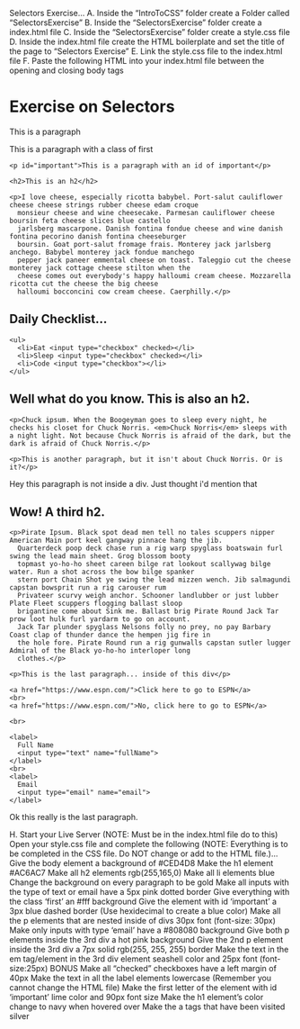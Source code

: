 Selectors Exercise…
A. Inside the “IntroToCSS” folder create a Folder called “SelectorsExercise”
B. Inside the “SelectorsExercise” folder create a index.html file
C. Inside the “SelectorsExercise” folder create a style.css file
D. Inside the index.html file create the HTML boilerplate and set the title of the page to “Selectors Exercise”
E. Link the style.css file to the index.html file
F. Paste the following HTML into your index.html file between the opening and closing body tags
  <h1>Exercise on Selectors</h1>

  <p>This is a paragraph</p>

  <div>
    <p class="first">This is a paragraph with a class of first</p>

    <p id="important">This is a paragraph with an id of important</p>

    <h2>This is an h2</h2>

    <p>I love cheese, especially ricotta babybel. Port-salut cauliflower cheese cheese strings rubber cheese edam croque
      monsieur cheese and wine cheesecake. Parmesan cauliflower cheese boursin feta cheese slices blue castello
      jarlsberg mascarpone. Danish fontina fondue cheese and wine danish fontina pecorino danish fontina cheeseburger
      boursin. Goat port-salut fromage frais. Monterey jack jarlsberg anchego. Babybel monterey jack fondue manchego
      pepper jack paneer emmental cheese on toast. Taleggio cut the cheese monterey jack cottage cheese stilton when the
      cheese comes out everybody's happy halloumi cream cheese. Mozzarella ricotta cut the cheese the big cheese
      halloumi bocconcini cow cream cheese. Caerphilly.</p>
  </div>

  <div>
    <h2>Daily Checklist...</h2>

    <ul>
      <li>Eat <input type="checkbox" checked></li>
      <li>Sleep <input type="checkbox" checked></li>
      <li>Code <input type="checkbox"></li>
    </ul>
  </div>

  <div>
    <h2>Well what do you know. This is also an h2.</h2>

    <p>Chuck ipsum. When the Boogeyman goes to sleep every night, he checks his closet for Chuck Norris. <em>Chuck Norris</em> sleeps with a night light. Not because Chuck Norris is afraid of the dark, but the dark is afraid of Chuck Norris.</p>

    <p>This is another paragraph, but it isn't about Chuck Norris. Or is it?</p>
  </div>

  <p>Hey this paragraph is not inside a div. Just thought i'd mention that</p>

  <div>
    <h2>Wow! A third h2.</h2>

    <p>Pirate Ipsum. Black spot dead men tell no tales scuppers nipper American Main port keel gangway pinnace hang the jib.
      Quarterdeck poop deck chase run a rig warp spyglass boatswain furl swing the lead main sheet. Grog blossom booty
      topmast yo-ho-ho sheet careen bilge rat lookout scallywag bilge water. Run a shot across the bow bilge spanker
      stern port Chain Shot ye swing the lead mizzen wench. Jib salmagundi capstan bowsprit run a rig carouser rum
      Privateer scurvy weigh anchor. Schooner landlubber or just lubber Plate Fleet scuppers flogging ballast sloop
      brigantine come about Sink me. Ballast brig Pirate Round Jack Tar prow loot hulk furl yardarm to go on account.
      Jack Tar plunder spyglass Nelsons folly no prey, no pay Barbary Coast clap of thunder dance the hempen jig fire in
      the hole fore. Pirate Round run a rig gunwalls capstan sutler lugger Admiral of the Black yo-ho-ho interloper long
      clothes.</p>

    <p>This is the last paragraph... inside of this div</p>

    <a href="https://www.espn.com/">Click here to go to ESPN</a>
    <br>
    <a href="https://www.espn.com/">No, click here to go to ESPN</a>

    <br>

    <label>
      Full Name
      <input type="text" name="fullName">
    </label>
    <br>
    <label>
      Email
      <input type="email" name="email">
    </label>

  </div>

  <p>Ok this really is the last paragraph.</p>
H. Start your Live Server (NOTE: Must be in the index.html file do to this)
Open your style.css file and complete the following (NOTE: Everything is to be completed in the CSS file. Do NOT change or add to the HTML file.)...
Give the body element a background of #CED4D8
Make the h1 element #AC6AC7
Make all h2 elements rgb(255,165,0)
Make all li elements blue
Change the background on every paragraph to be gold
Make all inputs with the type of text or email have a 5px pink dotted border
Give everything with the class ‘first’ an #fff background
Give the element with id ‘important’ a 3px blue dashed border (Use hexidecimal to create a blue color)
Make all the p elements that are nested inside of divs 30px font (font-size: 30px)
Make only inputs with type ‘email’ have a #808080 background
Give both p elements inside the 3rd div a hot pink background
Give the 2nd p element inside the 3rd div a 7px solid rgb(255, 255, 255) border
Make the text in the em tag/element in the 3rd div element seashell color and 25px font (font-size:25px)
BONUS
Make all “checked” checkboxes have a left margin of 40px
Make the text in all the label elements lowercase (Remember you cannot change the HTML file)
Make the first letter of the element with id ‘important’ lime color and 90px font size
Make the h1 element’s color change to navy when hovered over
Make the a tags that have been visited silver
